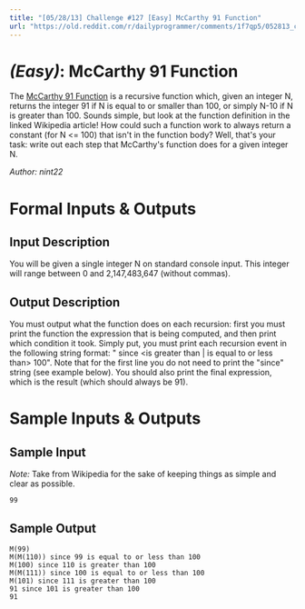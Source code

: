 ```yaml
---
title: "[05/28/13] Challenge #127 [Easy] McCarthy 91 Function"
url: "https://old.reddit.com/r/dailyprogrammer/comments/1f7qp5/052813_challenge_127_easy_mccarthy_91_function/"
---
```


# [](#EasyIcon) *(Easy)*: McCarthy 91 Function

The [McCarthy 91 Function](http://en.wikipedia.org/wiki/McCarthy_91_function) is a recursive function which, given an integer N, returns the integer 91 if N is equal to or smaller than 100, or simply N-10 if N is greater than 100. Sounds simple, but look at the function definition in the linked Wikipedia article! How could such a function work to always return a constant (for N <= 100) that isn't in the function body? Well, that's your task: write out each step that McCarthy's function does for a given integer N.

*Author: nint22*

# Formal Inputs & Outputs
## Input Description

You will be given a single integer N on standard console input. This integer will range between 0 and 2,147,483,647 (without commas).

## Output Description

You must output what the function does on each recursion: first you must print the function the expression that is being computed, and then print which condition it took. Simply put, you must print each recursion event in the following string format: "<Expression being executed> since <is greater than | is equal to or less than> 100". Note that for the first line you do not need to print the "since" string (see example below). You should also print the final expression, which is the result (which should always be 91).

# Sample Inputs & Outputs
## Sample Input

*Note:* Take from Wikipedia for the sake of keeping things as simple and clear as possible.

    99

## Sample Output

    M(99)
    M(M(110)) since 99 is equal to or less than 100
    M(100) since 110 is greater than 100
    M(M(111)) since 100 is equal to or less than 100
    M(101) since 111 is greater than 100
    91 since 101 is greater than 100
    91

